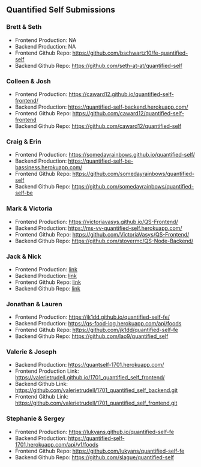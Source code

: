 ## Quantified Self Submissions

### Brett & Seth

* Frontend Production: NA
* Backend Production: NA
* Frontend Github Repo: https://github.com/bschwartz10/fe-quantified-self
* Backend Github Repo: https://github.com/seth-at-at/quantified-self

### Colleen & Josh

* Frontend Production: https://caward12.github.io/quantified-self-frontend/
* Backend Production: https://quantified-self-backend.herokuapp.com/
* Frontend Github Repo: https://github.com/caward12/quantified-self-frontend
* Backend Github Repo: https://github.com/caward12/quantified-self

### Craig & Erin

* Frontend Production: https://somedayrainbows.github.io/quantified-self/
* Backend Production: https://quantified-self-be-bassiness.herokuapp.com/
* Frontend Github Repo: https://github.com/somedayrainbows/quantified-self
* Backend Github Repo: https://github.com/somedayrainbows/quantified-self-be

### Mark & Victoria

* Frontend Production: https://victoriavasys.github.io/QS-Frontend/
* Backend Production: https://ms-vv-quantified-self.herokuapp.com/
* Frontend Github Repo: https://github.com/VictoriaVasys/QS-Frontend/
* Backend Github Repo: https://github.com/stovermc/QS-Node-Backend/

### Jack & Nick

* Frontend Production: [link](https://jwpincus.github.io)
* Backend Production: [link](https://ancient-reef-88532.herokuapp.com)
* Frontend Github Repo: [link](https://github.com/jwpincus/quantified-self-back-end)
* Backend Github Repo: [link](https://github.com/jwpincus/quantified-self)

### Jonathan & Lauren

* Frontend Production: https://jk1dd.github.io/quantified-self-fe/
* Backend Production: https://qs-food-log.herokuapp.com/api/foods
* Frontend Github Repo: https://github.com/jk1dd/quantified-self-fe
* Backend Github Repo: https://github.com/lao9/quantified_self

### Valerie & Joseph

* Backend Production: https://quantself-1701.herokuapp.com/
* Frontend Production Link: https://valerietrudell.github.io/1701_quantified_self_frontend/
* Backend Github Link: https://github.com/valerietrudell/1701_quantified_self_backend.git
* Frontend Github Link: https://github.com/valerietrudell/1701_quantified_self_frontend.git


### Stephanie & Sergey

* Frontend Production: https://lukyans.github.io/quantified-self-fe
* Backend Production: https://quantified-self-1701.herokuapp.com/api/v1/foods
* Frontend Github Repo: https://github.com/lukyans/quantified-self-fe
* Backend Github Repo: https://github.com/slague/quantified-self

